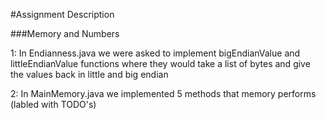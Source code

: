 #Assignment Description 

###Memory and Numbers

1: In Endianness.java we were asked to implement bigEndianValue and littleEndianValue functions where they would take a list of bytes and give the values back in little and big endian 

2: In MainMemory.java we implemented 5 methods that memory performs (labled with TODO's) 